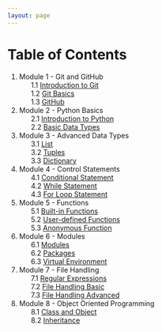 ```yaml
---
layout: page
---
```


# Table of Contents

<ol>

<li>
    Module 1 - Git and GitHub
    <ul type='none'>
        <li> 1.1 <a href="../module/1/git"> Introduction to Git </a></li>
        <li> 1.2 <a href="../module/1/git-basics"> Git Basics </a></li>
        <li> 1.3 <a href="../module/1/github"> GitHub </a></li>
    </ul>
</li>

<li>
    Module 2 - Python Basics
    <ul type='none'>
        <li> 2.1 <a href="../module/2/python"> Introduction to Python </a></li>
        <li> 2.2 <a href="../module/2/basic-datatypes"> Basic Data Types </a></li>
    </ul>
</li>

<li>
    Module 3 - Advanced Data Types
    <ul type='none'>
        <li> 3.1 <a href="../module/3/list"> List </a></li>
        <li> 3.2 <a href="../module/3/tuples"> Tuples </a></li>
        <li> 3.3 <a href="../module/3/dictionary"> Dictionary </a></li>
    </ul>
</li>

<li>
    Module 4 - Control Statements
    <ul type='none'>
        <li> 4.1 <a href="../module/4/conditional-statement"> Conditional Statement </a></li>
        <li> 4.2 <a href="../module/4/while-statement"> While Statement </a></li>
        <li> 4.3 <a href="../module/4/for-loop-statement"> For Loop Statement </a></li>
    </ul>
</li>

<li>
    Module 5 - Functions
    <ul type='none'>
        <li> 5.1 <a href="../module/5/built-in-functions"> Built-in Functions </a></li>
        <li> 5.2 <a href="../module/5/user-defined-functions"> User-defined Functions </a></li>
        <li> 5.3 <a href="../module/5/anonymous-function"> Anonymous Function </a></li>
    </ul>
</li>

<li>
    Module 6 - Modules
    <ul type='none'>
        <li> 6.1 <a href="../module/6/modules"> Modules </a></li>
        <li> 6.2 <a href="../module/6/packages"> Packages </a></li>
        <li> 6.3 <a href="../module/6/virtual-environment"> Virtual Environment </a></li>
    </ul>
</li>

<li>
    Module 7 - File Handling
    <ul type='none'>
        <li> 7.1 <a href="../module/7/regular-expressions"> Regular Expressions </a></li>
        <li> 7.2 <a href="../module/7/file-handling-basic"> File Handling Basic </a></li>
        <li> 7.3 <a href="../module/7/file-handling-advanced"> File Handling Advanced </a></li>
    </ul>
</li>

<li>
    Module 8 - Object Oriented Programming
    <ul type='none'>
        <li> 8.1 <a href="../module/8/class-and-object"> Class and Object </a></li>
        <li> 8.2 <a href="../module/8/inheritance"> Inheritance </a></li>
    </ul>
</li>